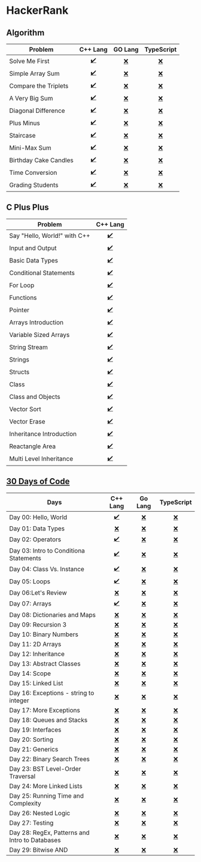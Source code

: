 # HackerRank

## Algorithm

| Problem               | C++ Lang                                    | GO Lang    | TypeScript |
| ----------------      | :-----------------------------------------: | :--------: | :--------: | 
| Solve Me First        | [✔️](Algorithm/CPP/Solve-me-first.cpp)       | [❌]()     | [❌]()     |
| Simple Array Sum      | [✔️](Algorithm/CPP/Simple_array_sum.cpp)     | [❌]()     | [❌]()     |
| Compare the Triplets  | [✔️](Algorithm/CPP/Compare_the_Triplets.cpp) | [❌]()     | [❌]()     |
| A Very Big Sum        | [✔️](Algorithm/CPP/a_very_big_sum.cpp)       | [❌]()     | [❌]()     |
| Diagonal Difference   | [✔️](Algorithm/CPP/Diagonal_Difference.cpp)  | [❌]()     | [❌]()     |
| Plus Minus            | [✔️](Algorithm/CPP/Plus_minus.cpp)           | [❌]()     | [❌]()     |
| Staircase             | [✔️](Algorithm/CPP/staircase.cpp)            | [❌]()     | [❌]()     |
| Mini-Max Sum          | [✔️](Algorithm/CPP/Mini_Max_Sum.cpp)         | [❌]()     | [❌]()     |
| Birthday Cake Candles | [✔️](Algorithm/CPP/Birthy_Cake_Candel.cpp)   | [❌]()     | [❌]()     |
| Time Conversion       | [✔️](Algorithm/CPP/Time_Conversion.cpp)      | [❌]()     | [❌]()     |
| Grading Students      | [✔️](Algorithm/CPP/Grading_Students.cpp)     | [❌]()     | [❌]()     |

## C Plus Plus

| Problem                      | C++ Lang                                    |
| ---------------------------- | :-----------------------------------------: |
| Say "Hello, World!" with C++ | [✔️](C++/helloworld.cpp)                     |
| Input and Output             | [✔️](C++/input_output.cpp)                   |
| Basic Data Types             | [✔️](C++/basic_data_type.cpp)                |
| Conditional Statements       | [✔️](C++/conditional_statements.cpp)         |
| For Loop                     | [✔️](C++/for_loop.cpp)                       |
| Functions                    | [✔️](C++/function.cpp)                       |
| Pointer                      | [✔️](C++/pointer.cpp)                        |
| Arrays Introduction          | [✔️](C++/arrays_introduction.cpp)            |
| Variable Sized Arrays        | [✔️](C++/VariableSizedArrays.cpp)            |
| String Stream                | [✔️](C++/StringStream.cpp)                   |
| Strings                      | [✔️](C++/string.cpp)                         |
| Structs                      | [✔️](C++/structs.cpp)                        |
| Class                        | [✔️](C++/class.cpp)                          |
| Class and Objects            | [✔️](C++/ClassesAndObjects.cpp)              |
| Vector Sort                  | [✔️](C++/Vector_Sort.cpp)                    |
| Vector Erase                 | [✔️](C++/Vector_Erase.cpp)                   |
| Inheritance Introduction     | [✔️](C++/Inheritance_Introduction.cpp)       |
| Reactangle Area              | [✔️](C++/Reactangle_Area.cpp)                |
| Multi Level Inheritance      | [✔️](C++/Multi_Level_Inheritance.cpp)        |

## [30 Days of Code](https://www.hackerrank.com/domains/tutorials/30-days-of-code)

| Days                                           | C++ Lang                            | Go Lang                           | TypeScript                               |
| ---------------------------------------------- | :---------------------------------: | :-------------------------------: | :--------------------------------------: |
| Day 00: Hello, World                           |  [✔️](30-Days-of-Code/CPP/day00.cpp) | [❌]()                            | [❌]()                                   |
| Day 01: Data Types                             | [❌]()                              | [❌]()                            | [❌]()                                   |
| Day 02: Operators                              |  [✔️](30-Days-of-Code/CPP/day02.cpp) | [❌]()                            | [❌]()                                   |
| Day 03: Intro to Conditiona Statements         |  [✔️](30-Days-of-Code/CPP/day03.cpp) | [❌]()                            | [❌]()                                   |
| Day 04: Class Vs. Instance                     |  [✔️](30-Days-of-Code/CPP/day04.cpp) | [❌]()                            | [❌]()                                   |
| Day 05: Loops                                  |  [✔️](30-Days-of-Code/CPP/day05.cpp) | [❌]()                            | [❌]()                                   |
| Day 06:Let's Review                            | [❌]()                              | [❌]()                            | [❌]()                                   |
| Day 07: Arrays                                 |  [✔️](30-Days-of-Code/CPP/day07.cpp) | [❌]()                            | [❌]()                                   |
| Day 08: Dictionaries and Maps                  | [❌]()                              | [❌]()                            | [❌]()                                   |
| Day 09: Recursion 3                            | [❌]()                              | [❌]()                            | [❌]()                                   |
| Day 10: Binary Numbers                         | [❌]()                              | [❌]()                            | [❌]()                                   |
| Day 11: 2D Arrays                              | [❌]()                              | [❌]()                            | [❌]()                                   |
| Day 12: Inheritance                            | [❌]()                              | [❌]()                            | [❌]()                                   |
| Day 13: Abstract Classes                       | [❌]()                              | [❌]()                            | [❌]()                                   |
| Day 14: Scope                                  | [❌]()                              | [❌]()                            | [❌]()                                   |
| Day 15: Linked List                            | [❌]()                              | [❌]()                            | [❌]()                                   |
| Day 16: Exceptions - string to integer         | [❌]()                              | [❌]()                            | [❌]()                                   |
| Day 17: More Exceptions                        | [❌]()                              | [❌]()                            | [❌]()                                   |
| Day 18: Queues and Stacks                      | [❌]()                              | [❌]()                            | [❌]()                                   |
| Day 19: Interfaces                             | [❌]()                              | [❌]()                            | [❌]()                                   |
| Day 20: Sorting                                | [❌]()                              | [❌]()                            | [❌]()                                   |
| Day 21: Generics                               | [❌]()                              | [❌]()                            | [❌]()                                   |
| Day 22: Binary Search Trees                    | [❌]()                              | [❌]()                            | [❌]()                                   |
| Day 23: BST Level-Order Traversal              | [❌]()                              | [❌]()                            | [❌]()                                   |
| Day 24: More Linked Lists                      | [❌]()                              | [❌]()                            | [❌]()                                   |
| Day 25: Running Time and Complexity            | [❌]()                              | [❌]()                            | [❌]()                                   |
| Day 26: Nested Logic                           | [❌]()                              | [❌]()                            | [❌]()                                   |
| Day 27: Testing                                | [❌]()                              | [❌]()                            | [❌]()                                   |
| Day 28: RegEx, Patterns and Intro to Databases | [❌]()                              | [❌]()                            | [❌]()                                   |
| Day 29: Bitwise AND                            | [❌]()                              | [❌]()                            | [❌]()                                   |